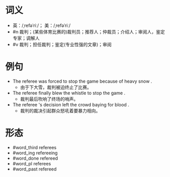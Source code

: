 # 词义
- 英：/ˌrefəˈriː/； 美：/ˌrefəˈriː/
- #n 裁判；(某些体育比赛的)裁判员；推荐人；仲裁员；介绍人；审阅人，鉴定专家；调解人
- #v 裁判；担任裁判；鉴定(专业性强的文章)；审阅
# 例句
- The referee was forced to stop the game because of heavy snow .
	- 由于下大雪，裁判被迫终止了比赛。
- The referee finally blew the whistle to stop the game .
	- 裁判最后吹响了终场的哨声。
- The referee 's decision left the crowd baying for blood .
	- 裁判的裁决引起群众怒吼着要暴力相向。
# 形态
- #word_third referees
- #word_ing refereeing
- #word_done refereed
- #word_pl referees
- #word_past refereed
